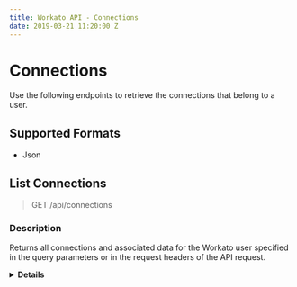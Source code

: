 ```yaml
---
title: Workato API - Connections
date: 2019-03-21 11:20:00 Z
---
```


# Connections
Use the following endpoints to retrieve the connections that belong to a user.

## Supported Formats
* Json

## List Connections

> GET /api/connections  

### Description
Returns all connections and associated data for the Workato user specified in the query parameters or in the request headers of the API request.

<details> <summary> <b>Details</b></summary>

<h3>Responses</h3>
<table class="unchanged rich-diff-level-one" text-align ="center">
  <thead>
    <tr>
        <th width='20%'>Code</th>
        <th width='80%'>Description</th>
    </tr>
  </thead>
  <tbody>
  <tr>
    <td width =200 > <kbd>200</kbd> </td>
    <td> Success </td>
  </tr>
  <tr>
    <td width =200 > <kbd>401</kbd> </td>
    <td> Unauthorized </td>
  </tr>
  <tr>
    <td width =200 > <kbd>500</kbd> </td>
    <td> Server error </td>
  </tr>
  </tbody>
</table>

<h3> Examples</h3>

<h4> Success: 200</h4>
<pre><code style="display: block; white-space: pre-wrap;">GET /api/connections
200
[
  {
    "application": "Salesforce",
    "id": 36,
    "name": "ACME Production Salesforce connection",
    "description": null,
    "authorized_at": "2015-05-26T22:53:52.528Z",
    "authorization_status": "success",
    "authorization_error": null,
    "created_at": "2015-05-26T22:53:52.532Z",
    "updated_at": "2015-05-26T22:53:52.532Z"
  }
]
</code></pre>

</details>
